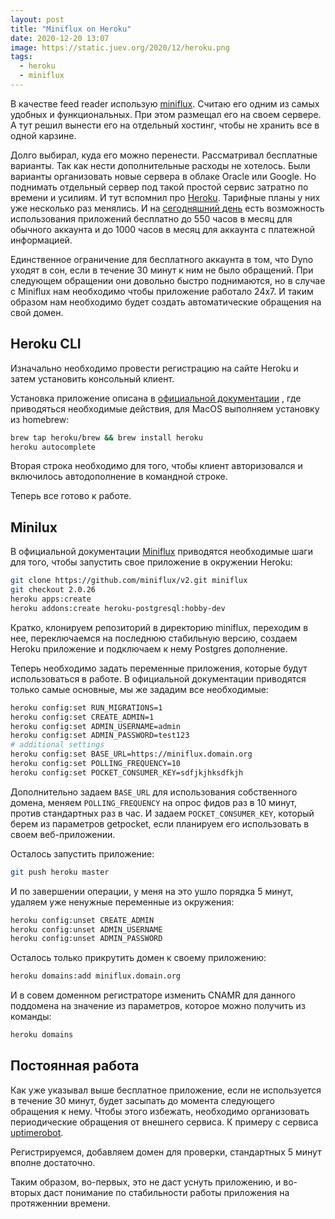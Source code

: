 ```yaml
---
layout: post
title: "Miniflux on Heroku"
date: 2020-12-20 13:07
image: https://static.juev.org/2020/12/heroku.png
tags:
  - heroku
  - miniflux
---
```

В качестве feed reader использую [miniflux](https://miniflux.app/). Считаю его одним из самых удобных и функциональных. При этом размещал его на своем сервере. А тут решил вынести его на отдельный хостинг, чтобы не хранить все в одной карзине.

Долго выбирал, куда его можно перенести. Рассматривал бесплатные варианты. Так как нести дополнительные расходы не хотелось. Были варианты организовать новые сервера в облаке Oracle или Google. Но поднимать отдельный сервер под такой простой сервис затратно по времени и усилиям. И тут вспомнил про [Heroku](https://www.heroku.com/home). Тарифные планы у них уже несколько раз менялись. И на [сегодняшний день](https://www.heroku.com/pricing) есть возможность использования приложений бесплатно до 550 часов в месяц для обычного аккаунта и до 1000 часов в месяц для аккаунта с платежной информацией.

Единственное ограничение для бесплатного аккаунта в том, что Dyno уходят в сон, если в течение 30 минут к ним не было обращений. При следующем обращении они довольно быстро поднимаются, но в случае с Miniflux нам необходимо чтобы приложение работало 24x7. И таким образом нам необходимо будет создать автоматические обращения на свой домен.

## Heroku CLI

Изначально необходимо провести регистрацию на сайте Heroku и затем установить консольный клиент.

Установка приложение описана в [официальной документации](https://devcenter.heroku.com/articles/heroku-cli#download-and-install) , где приводяться необходимые действия, для MacOS выполняем установку из homebrew:

```bash
brew tap heroku/brew && brew install heroku
heroku autocomplete
```

Вторая строка необходимо для того, чтобы клиент авторизовался и включилось автодополнение в командной строке.

Теперь все готово к работе.

## Minilux

В официальной документации [Miniflux](https://miniflux.app/docs/howto.html#heroku) приводятся необходимые шаги для того, чтобы запустить свое приложение в окружении Heroku:

```bash
git clone https://github.com/miniflux/v2.git miniflux
git checkout 2.0.26
heroku apps:create
heroku addons:create heroku-postgresql:hobby-dev
```

Кратко, клонируем репозиторий в директорию miniflux, переходим в нее, переключаемся на последнюю стабильную версию, создаем Heroku приложение и подключаем к нему Postgres дополнение.

Теперь необходимо задать переменные приложения, которые будут использоваться в работе. В официальной документации приводятся только самые основные, мы же зададим все необходимые:

```bash
heroku config:set RUN_MIGRATIONS=1
heroku config:set CREATE_ADMIN=1
heroku config:set ADMIN_USERNAME=admin
heroku config:set ADMIN_PASSWORD=test123
# additional settings
heroku config:set BASE_URL=https://miniflux.domain.org
heroku config:set POLLING_FREQUENCY=10
heroku config:set POCKET_CONSUMER_KEY=sdfjkjhksdfkjh
```

Дополнительно задаем `BASE_URL` для использования собственного домена, меняем `POLLING_FREQUENCY` на опрос фидов раз в 10 минут, против стандартных раз в час. И задаем `POCKET_CONSUMER_KEY`, который берем из параметров getpocket, если планируем его использовать в своем веб-приложении.

Осталось запустить приложение:

```bash
git push heroku master
```

И по завершении операции, у меня на это ушло порядка 5 минут, удаляем уже ненужные переменные из окружения:

```bash
heroku config:unset CREATE_ADMIN
heroku config:unset ADMIN_USERNAME
heroku config:unset ADMIN_PASSWORD
```

Осталось только прикрутить домен к своему приложению:

```bash
heroku domains:add miniflux.domain.org
```

И в совем доменном регистраторе изменить CNAMR для данного поддомена на значение из параметров, которое можно получить из команды:

```bash
heroku domains
```

## Постоянная работа

Как уже указывал выше бесплатное приложение, если не используется в течение 30 минут, будет засыпать до момента следующего обращения к нему. Чтобы этого избежать, необходимо организовать периодические обращения от внешнего сервиса. К примеру с сервиса [uptimerobot](https://uptimerobot.com/).

Регистрируемся, добавляем домен для проверки, стандартных 5 минут вполне достаточно.

Таким образом, во-первых, это не даст уснуть приложению, и во-вторых даст понимание по стабильности работы приложения на протяженнии времени.

